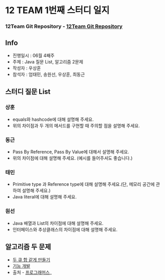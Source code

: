 # 12 TEAM 1번째 스터디 일지

### 12Team Git Repository - [12Team Git Repository](https://github.com/xoals25/12_study)

## Info
- 진행일시 : 06월 4째주 
- 주제 : Java 질문 List, 알고리즘 2문제
- 작성자 : 우상훈
- 참석자 : 엄태민, 송원선, 우상훈, 최동근

## 스터디 질문 List

### 상훈
- equals와 hashcode에 대해 설명해 주세요.
- 위의 차이점과 두 개의 메서드를 구현할 때 주의할 점을 설명해 주세요.

### 동근
- Pass By Reference, Pass By Value에 대해서 설명해 주세요.
- 위의 차이점에 대해 설명해 주세요. (예시를 들어주셔도 좋습니다.)
### 태민
- Primitive type 과 Reference type에 대해 설명해 주세요.(단, 메모리 공간에 관하여 설명해 주세요.) 
- Java literal에 대해 설명해 주세요. 

### 원선
- Java 배열과 List의 차이점에 대해 설명해 주세요. 
- 인터페이스와 추상클래스의 차이점에 대해 설명해 주세요. 

## 알고리즘 두 문제 

- [두 큐 합 같게 만들기](https://school.programmers.co.kr/learn/courses/30/lessons/118667)
- [기능 개발](https://school.programmers.co.kr/learn/courses/30/lessons/42586)
- 출처 - [프로그래머스](https://programmers.co.kr/)_
